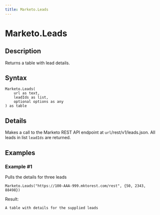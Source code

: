 ```yaml
---
title: Marketo.Leads
---
```


# Marketo.Leads


## Description

Returns a table with lead details.


## Syntax

```powerquery
Marketo.Leads(
    url as text,
    leadIds as list,
    optional options as any
) as table
```


## Details

Makes a call to the Marketo REST API endpoint at <code>url</code>/rest/v1/leads.json. All leads in list <code>leadIds</code> are returned.


## Examples

### Example #1 
Pulls the details for three leads
```powerquery
Marketo.Leads("https://100-AAA-999.mktorest.com/rest", {50, 2343, 88498})
```

Result: 
```powerquery
A table with details for the supplied leads
```



